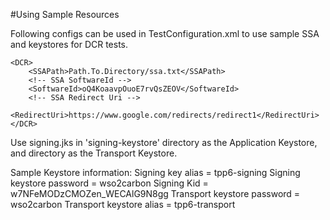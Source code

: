 #Using Sample Resources

Following configs can be used in TestConfiguration.xml to use sample SSA and keystores for DCR tests.

    <DCR>
        <SSAPath>Path.To.Directory/ssa.txt</SSAPath>
        <!-- SSA SoftwareId -->
        <SoftwareId>oQ4KoaavpOuoE7rvQsZEOV</SoftwareId>
        <!-- SSA Redirect Uri -->
        <RedirectUri>https://www.google.com/redirects/redirect1</RedirectUri>
    </DCR>
Use signing.jks in 'signing-keystore' directory as the Application Keystore, and
directory as the Transport Keystore.

Sample Keystore information:
Signing key alias = tpp6-signing
Signing keystore password = wso2carbon
Signing Kid = w7NFeMODzCMOZen_WECAlG9N8gg
Transport keystore password = wso2carbon
Transport keystore alias = tpp6-transport
